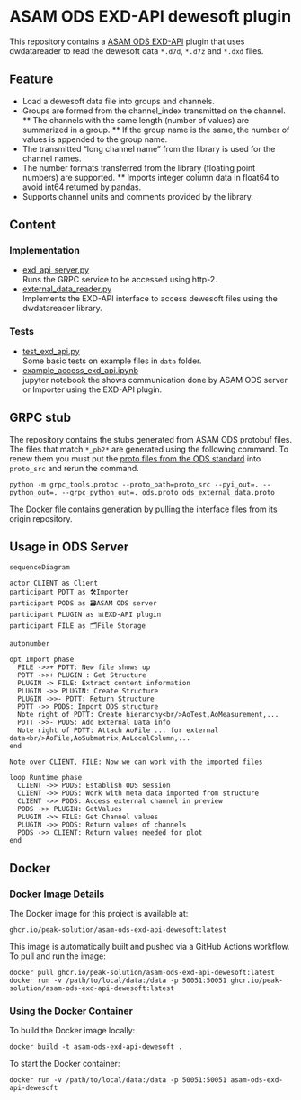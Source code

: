 # ASAM ODS EXD-API dewesoft plugin

This repository contains a [ASAM ODS EXD-API](https://www.asam.net/standards/detail/ods/) plugin
that uses dwdatareader to read the dewesoft data `*.d7d`, `*.d7z` and `*.dxd` files.

## Feature

* Load a dewesoft data file into groups and channels.
* Groups are formed from the channel_index transmitted on the channel.
** The channels with the same length (number of values) are summarized in a group.
** If the group name is the same, the number of values is appended to the group name.
* The transmitted “long channel name” from the library is used for the channel names.
* The number formats transferred from the library (floating point numbers) are supported.
** Imports integer column data in float64 to avoid int64 returned by pandas.
* Supports channel units and comments provided by the library.


## Content

### Implementation
* [exd_api_server.py](exd_api_server.py)<br>
  Runs the GRPC service to be accessed using http-2.
* [external_data_reader.py](external_data_reader.py)<br>
  Implements the EXD-API interface to access dewesoft files using the dwdatareader library.

### Tests
* [test_exd_api.py](test/test_exd_api.py)<br>
  Some basic tests on example files in `data` folder.
* [example_access_exd_api.ipynb](example_access_exd_api.ipynb)<br>
  jupyter notebook the shows communication done by ASAM ODS server or Importer using the EXD-API plugin.

## GRPC stub

The repository contains the stubs generated from ASAM ODS protobuf files.
The files that match `*_pb2*` are generated using the following command. To renew them you must put the
[proto files from the ODS standard](https://github.com/asam-ev/ASAM-ODS-Interfaces) into `proto_src` and rerun the command.

```
python -m grpc_tools.protoc --proto_path=proto_src --pyi_out=. --python_out=. --grpc_python_out=. ods.proto ods_external_data.proto
```

The Docker file contains generation by pulling the interface files from its origin repository.

## Usage in ODS Server

```mermaid
sequenceDiagram

actor CLIENT as Client
participant PDTT as 🛠️Importer
participant PODS as 🗃️ASAM ODS server
participant PLUGIN as 📊EXD-API plugin
participant FILE as 🗂️File Storage

autonumber

opt Import phase
  FILE ->>+ PDTT: New file shows up
  PDTT ->>+ PLUGIN : Get Structure
  PLUGIN -> FILE: Extract content information
  PLUGIN ->> PLUGIN: Create Structure
  PLUGIN ->>- PDTT: Return Structure
  PDTT ->> PODS: Import ODS structure
  Note right of PDTT: Create hierarchy<br/>AoTest,AoMeasurement,...
  PDTT ->>- PODS: Add External Data info
  Note right of PDTT: Attach AoFile ... for external data<br/>AoFile,AoSubmatrix,AoLocalColumn,...
end

Note over CLIENT, FILE: Now we can work with the imported files

loop Runtime phase
  CLIENT ->> PODS: Establish ODS session
  CLIENT ->> PODS: Work with meta data imported from structure
  CLIENT ->> PODS: Access external channel in preview
  PODS ->> PLUGIN: GetValues
  PLUGIN ->> FILE: Get Channel values
  PLUGIN ->> PODS: Return values of channels
  PODS ->> CLIENT: Return values needed for plot
end
```

## Docker

### Docker Image Details

The Docker image for this project is available at:

`ghcr.io/peak-solution/asam-ods-exd-api-dewesoft:latest`

This image is automatically built and pushed via a GitHub Actions workflow. To pull and run the image:

```
docker pull ghcr.io/peak-solution/asam-ods-exd-api-dewesoft:latest
docker run -v /path/to/local/data:/data -p 50051:50051 ghcr.io/peak-solution/asam-ods-exd-api-dewesoft:latest
```

### Using the Docker Container

To build the Docker image locally:
```
docker build -t asam-ods-exd-api-dewesoft .
```

To start the Docker container:
```
docker run -v /path/to/local/data:/data -p 50051:50051 asam-ods-exd-api-dewesoft
```